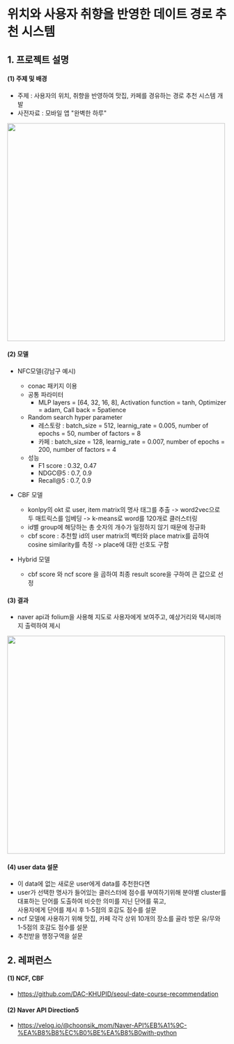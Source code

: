 # 위치와 사용자 취향을 반영한 데이트 경로 추천 시스템

## 1. 프로젝트 설명

#### (1) 주제 및 배경
- 주제 : 사용자의 위치, 취향을 반영하여 맛집, 카페를 경유하는 경로 추천 시스템 개발
- 사전자료 : 모바일 앱 "완벽한 하루"
<img width = "500" src="https://user-images.githubusercontent.com/102526342/222643233-05edbdee-350c-4b15-8480-ff731b39a6ff.png">

#### (2) 모델
- NFC모델(강남구 예시)
    - conac 패키지 이용
    - 공통 파라미터
        - MLP layers = [64, 32, 16, 8], Activation function = tanh, Optimizer = adam, Call back  = 5patience
    - Random search hyper parameter
        - 레스토랑 : batch_size =  512, learnig_rate = 0.005, number of epochs = 50, number of factors = 8
        - 카페 : batch_size =  128, learnig_rate = 0.007, number of epochs = 200, number of factors = 4      
    - 성능
        - F1 score : 0.32, 0.47
        - NDGC@5 : 0.7, 0.9
        - Recall@5 : 0.7, 0.9

- CBF 모델
    - konlpy의 okt 로 user, item matrix의 명사 태그를 추출 -> word2vec으로 두 매트릭스를 임베딩 -> k-means로 word를 120개로 클러스터링
    - id별 group에 해당하는 총 숫자의 개수가 일정하지 않기 때문에 정규화
    - cbf score : 추천할 id의 user matrix의 벡터와 place matrix를 곱하여 cosine similarity를 측정 -> place에 대한 선호도 구함

- Hybrid 모델 
    - cbf score 와 ncf score 을 곱하여 최종 result score을 구하여 큰 값으로 선정
 
 #### (3) 결과
 - naver api과 folium을 사용해 지도로 사용자에게 보여주고, 예상거리와 택시비까지 출력하여 제시
 
<img width = "500" src="https://user-images.githubusercontent.com/102526342/222643047-6b34f098-3ea7-453b-8dfc-c93e35247fd5.png">

 #### (4) user data 설문
 - 이 data에 없는 새로운 user에게 data를 추천한다면
 - user가 선택한 명사가 들어있는 클러스터에 점수를 부여하기위해 분야별 cluster를 대표하는 단어를 도출하여 비슷한 의미를 지닌 단어를 묶고,<br>
 사용자에게 단어를 제시 후 1-5점의 호감도 점수를 설문
 - ncf 모델에 사용하기 위해 맛집, 카페 각각 상위 10개의 장소를 골라 방문 유/무와 1-5점의 호감도 점수를 설문
 - 추천받을 행정구역을 설문
 

## 2. 레퍼런스
#### (1) NCF, CBF
- https://github.com/DAC-KHUPID/seoul-date-course-recommendation
#### (2) Naver API Direction5
- https://velog.io/@choonsik_mom/Naver-API%EB%A1%9C-%EA%B8%B8%EC%B0%BE%EA%B8%B0with-python
